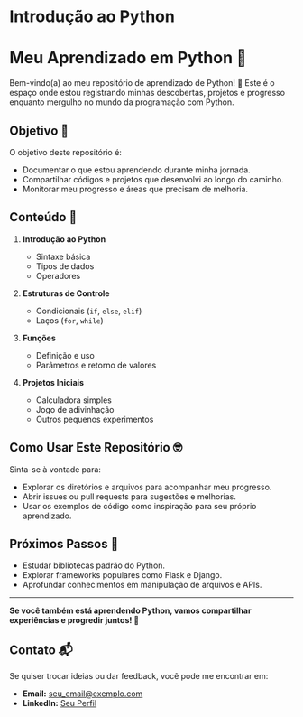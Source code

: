 # Introdução ao Python

# Meu Aprendizado em Python 🐍

Bem-vindo(a) ao meu repositório de aprendizado de Python! 🎉 Este é o espaço onde estou registrando minhas descobertas, projetos e progresso enquanto mergulho no mundo da programação com Python.

## Objetivo 🎯

O objetivo deste repositório é:
- Documentar o que estou aprendendo durante minha jornada.
- Compartilhar códigos e projetos que desenvolvi ao longo do caminho.
- Monitorar meu progresso e áreas que precisam de melhoria.

## Conteúdo 📂

1. **Introdução ao Python**
   - Sintaxe básica
   - Tipos de dados
   - Operadores

2. **Estruturas de Controle**
   - Condicionais (`if`, `else`, `elif`)
   - Laços (`for`, `while`)

3. **Funções**
   - Definição e uso
   - Parâmetros e retorno de valores

4. **Projetos Iniciais**
   - Calculadora simples
   - Jogo de adivinhação
   - Outros pequenos experimentos

## Como Usar Este Repositório 🤓

Sinta-se à vontade para:
- Explorar os diretórios e arquivos para acompanhar meu progresso.
- Abrir issues ou pull requests para sugestões e melhorias.
- Usar os exemplos de código como inspiração para seu próprio aprendizado.

## Próximos Passos 🚀

- Estudar bibliotecas padrão do Python.
- Explorar frameworks populares como Flask e Django.
- Aprofundar conhecimentos em manipulação de arquivos e APIs.

---

**Se você também está aprendendo Python, vamos compartilhar experiências e progredir juntos! 🌟**

## Contato 📬

Se quiser trocar ideias ou dar feedback, você pode me encontrar em:
- **Email:** [seu_email@exemplo.com](mailto:seu_email@exemplo.com)
- **LinkedIn:** [Seu Perfil](https://www.linkedin.com)